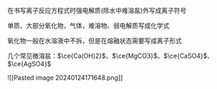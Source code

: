 
在书写离子反应方程式时强电解质(除水中难溶盐)外写成离子符号

单质、大部分氧化物，气体，难溶物、弱电解质写成化学式

氧化物一般在水溶液中不拆，但是在熔融状态需要写成离子形式

几个常见微溶盐：$\ce{Ca(OH)2}$、$\ce{MgCO3}$、$\ce{CaSO4}$、$\ce{AgSO4}$


![[Pasted image 20240124171648.png]]